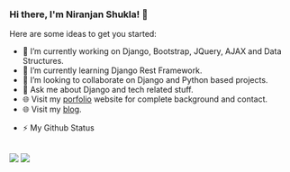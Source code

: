 ### Hi there, I'm Niranjan Shukla! 👋


Here are some ideas to get you started:

- 🔭 I’m currently working on Django, Bootstrap, JQuery, AJAX and Data Structures.
- 🌱 I’m currently learning Django Rest Framework.
- 👯 I’m looking to collaborate on Django and Python based projects. 
- 💬 Ask me about Django and tech related stuff.
- 🌐 Visit my <a href = "https://shukla123.github.io/info/">porfolio</a> website for complete background and contact.
- 🌐 Visit my <a href = "http://codewarriors.pythonanywhere.com/">blog</a>.
<!--- 😄 Pronouns: ... -->

- ⚡ My Github Status

<br>
<img src = "https://github-readme-stats.vercel.app/api/top-langs/?username=SHUKLA123&layout=compact">

<img src = "https://github-readme-stats.vercel.app/api?username=SHUKLA123&show_icons=true&theme=radical">
